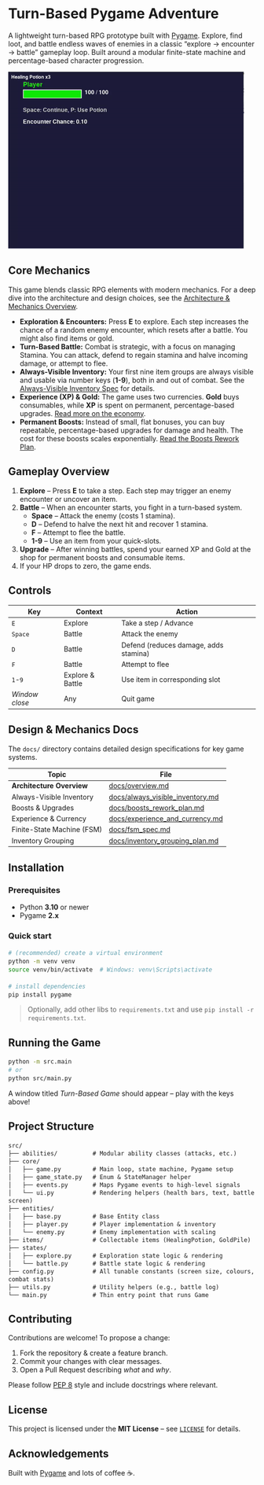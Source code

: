 # Turn-Based Pygame Adventure

A lightweight turn-based RPG prototype built with [Pygame](https://www.pygame.org/).
Explore, find loot, and battle endless waves of enemies in a classic “explore → encounter → battle” gameplay loop. Built around a modular finite-state machine and percentage-based character progression.

![Gameplay GIF](docs/preview.gif)

## Core Mechanics

This game blends classic RPG elements with modern mechanics. For a deep dive into the architecture and design choices, see the [Architecture & Mechanics Overview](docs/overview.md).

*   **Exploration & Encounters:** Press **E** to explore. Each step increases the chance of a random enemy encounter, which resets after a battle. You might also find items or gold.
*   **Turn-Based Battle:** Combat is strategic, with a focus on managing Stamina. You can attack, defend to regain stamina and halve incoming damage, or attempt to flee.
*   **Always-Visible Inventory:** Your first nine item groups are always visible and usable via number keys (**1-9**), both in and out of combat. See the [Always-Visible Inventory Spec](docs/always_visible_inventory.md) for details.
*   **Experience (XP) & Gold:** The game uses two currencies. **Gold** buys consumables, while **XP** is spent on permanent, percentage-based upgrades. [Read more on the economy](docs/experience_and_currency.md).
*   **Permanent Boosts:** Instead of small, flat bonuses, you can buy repeatable, percentage-based upgrades for damage and health. The cost for these boosts scales exponentially. [Read the Boosts Rework Plan](docs/boosts_rework_plan.md).
## Gameplay Overview

1.  **Explore** – Press **E** to take a step. Each step may trigger an enemy encounter or uncover an item.
2.  **Battle** – When an encounter starts, you fight in a turn-based system.
    *   **Space** – Attack the enemy (costs 1 stamina).
    *   **D** – Defend to halve the next hit and recover 1 stamina.
    *   **F** – Attempt to flee the battle.
    *   **1-9** – Use an item from your quick-slots.
3.  **Upgrade** – After winning battles, spend your earned XP and Gold at the shop for permanent boosts and consumable items.
4.  If your HP drops to zero, the game ends.

## Controls

| Key     | Context          | Action                           |
|---------|------------------|----------------------------------|
| `E`     | Explore          | Take a step / Advance            |
| `Space` | Battle           | Attack the enemy                 |
| `D`     | Battle           | Defend (reduces damage, adds stamina) |
| `F`     | Battle           | Attempt to flee                  |
| `1`-`9` | Explore & Battle | Use item in corresponding slot     |
| *Window close* | Any       | Quit game                        |

## Design & Mechanics Docs

The `docs/` directory contains detailed design specifications for key game systems.

| Topic                      | File                                                 |
|----------------------------|------------------------------------------------------|
| **Architecture Overview**  | [docs/overview.md](docs/overview.md)                 |
| Always-Visible Inventory   | [docs/always_visible_inventory.md](docs/always_visible_inventory.md) |
| Boosts & Upgrades        | [docs/boosts_rework_plan.md](docs/boosts_rework_plan.md)     |
| Experience & Currency      | [docs/experience_and_currency.md](docs/experience_and_currency.md) |
| Finite-State Machine (FSM) | [docs/fsm_spec.md](docs/fsm_spec.md)                 |
| Inventory Grouping         | [docs/inventory_grouping_plan.md](docs/inventory_grouping_plan.md)|

## Installation

### Prerequisites

* Python **3.10** or newer
* Pygame **2.x**

### Quick start

```bash
# (recommended) create a virtual environment
python -m venv venv
source venv/bin/activate  # Windows: venv\Scripts\activate

# install dependencies
pip install pygame
```

> Optionally, add other libs to `requirements.txt` and use `pip install -r requirements.txt`.

## Running the Game

```bash
python -m src.main
# or
python src/main.py
```

A window titled *Turn-Based Game* should appear – play with the keys above!

## Project Structure

```
src/
├── abilities/          # Modular ability classes (attacks, etc.)
├── core/
│   ├── game.py         # Main loop, state machine, Pygame setup
│   ├── game_state.py   # Enum & StateManager helper
│   ├── events.py       # Maps Pygame events to high-level signals
│   └── ui.py           # Rendering helpers (health bars, text, battle screen)
├── entities/
│   ├── base.py         # Base Entity class
│   ├── player.py       # Player implementation & inventory
│   └── enemy.py        # Enemy implementation with scaling
├── items/              # Collectable items (HealingPotion, GoldPile)
├── states/
│   ├── explore.py      # Exploration state logic & rendering
│   └── battle.py       # Battle state logic & rendering
├── config.py           # All tunable constants (screen size, colours, combat stats)
├── utils.py            # Utility helpers (e.g., battle log)
└── main.py             # Thin entry point that runs Game
```

## Contributing

Contributions are welcome! To propose a change:

1. Fork the repository & create a feature branch.  
2. Commit your changes with clear messages.  
3. Open a Pull Request describing *what* and *why*.

Please follow [PEP 8](https://peps.python.org/pep-0008/) style and include docstrings where relevant.

## License

This project is licensed under the **MIT License** – see [`LICENSE`](LICENSE) for details.

## Acknowledgements

Built with [Pygame](https://www.pygame.org/) and lots of coffee ☕.